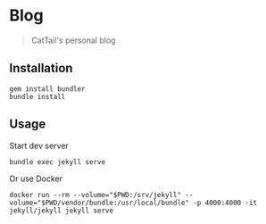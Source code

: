 # Blog
> CatTail's personal blog

## Installation

    gem install bundler
    bundle install

## Usage

Start dev server

    bundle exec jekyll serve

Or use Docker

    docker run --rm --volume="$PWD:/srv/jekyll" --volume="$PWD/vendor/bundle:/usr/local/bundle" -p 4000:4000 -it jekyll/jekyll jekyll serve
